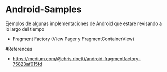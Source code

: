 # Android-Samples
Ejemplos de algunas implementaciones de Android que estare revisando a lo largo del tiempo

- Fragment Factory (View Pager y FragmentContainerView)

#References

- https://medium.com/@chris.ribetti/android-fragmentfactory-75823af015fd
